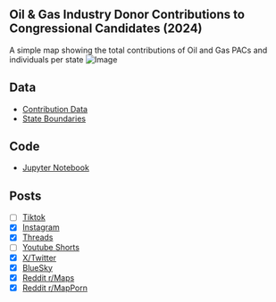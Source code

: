 ## Oil & Gas Industry Donor Contributions to Congressional Candidates (2024)
A simple map showing the total contributions of Oil and Gas PACs and individuals per state
![Image](https://drive.google.com/uc?export=view&id=1S8qYHvSTzzKl_CwVUJoCIwkheUOc8aUO)

## Data
* [Contribution Data](https://www.opensecrets.org/industries/summary?cycle=2024&ind=A04)
* [State Boundaries](https://www.census.gov/geographies/mapping-files/time-series/geo/carto-boundary-file.html)

## Code
* [Jupyter Notebook](FormatData.ipynb)

## Posts
- [ ] [Tiktok]()
- [x] [Instagram](https://www.instagram.com/p/DPt9cSqD2Q5/)
- [x] [Threads](https://www.threads.com/@vinemapper/post/DPt9c1Xj9JL)
- [ ] [Youtube Shorts]()
- [x] [X/Twitter](https://x.com/VineMapper/status/1977431184042049944)
- [x] [BlueSky](https://bsky.app/profile/vinemapper.bsky.social/post/3m2zb2v4qn225)
- [x] [Reddit r/Maps](https://www.reddit.com/r/Maps/comments/1o4vm65/oil_gas_industry_donor_contributions_to/)
- [x] [Reddit r/MapPorn](https://www.reddit.com/r/MapPorn/comments/1o4vm7x/oil_gas_industry_donor_contributions_to/)
